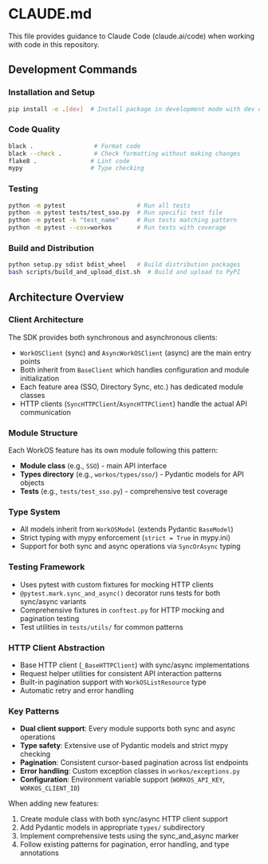 # CLAUDE.md

This file provides guidance to Claude Code (claude.ai/code) when working with code in this repository.

## Development Commands

### Installation and Setup
```bash
pip install -e .[dev]  # Install package in development mode with dev dependencies
```

### Code Quality
```bash
black .                 # Format code
black --check .         # Check formatting without making changes
flake8 .               # Lint code
mypy                   # Type checking
```

### Testing
```bash
python -m pytest                    # Run all tests
python -m pytest tests/test_sso.py  # Run specific test file
python -m pytest -k "test_name"     # Run tests matching pattern
python -m pytest --cov=workos       # Run tests with coverage
```

### Build and Distribution
```bash
python setup.py sdist bdist_wheel   # Build distribution packages
bash scripts/build_and_upload_dist.sh  # Build and upload to PyPI
```

## Architecture Overview

### Client Architecture
The SDK provides both synchronous and asynchronous clients:
- `WorkOSClient` (sync) and `AsyncWorkOSClient` (async) are the main entry points
- Both inherit from `BaseClient` which handles configuration and module initialization
- Each feature area (SSO, Directory Sync, etc.) has dedicated module classes
- HTTP clients (`SyncHTTPClient`/`AsyncHTTPClient`) handle the actual API communication

### Module Structure
Each WorkOS feature has its own module following this pattern:
- **Module class** (e.g., `SSO`) - main API interface
- **Types directory** (e.g., `workos/types/sso/`) - Pydantic models for API objects
- **Tests** (e.g., `tests/test_sso.py`) - comprehensive test coverage

### Type System
- All models inherit from `WorkOSModel` (extends Pydantic `BaseModel`)
- Strict typing with mypy enforcement (`strict = True` in mypy.ini)
- Support for both sync and async operations via `SyncOrAsync` typing

### Testing Framework
- Uses pytest with custom fixtures for mocking HTTP clients
- `@pytest.mark.sync_and_async()` decorator runs tests for both sync/async variants
- Comprehensive fixtures in `conftest.py` for HTTP mocking and pagination testing
- Test utilities in `tests/utils/` for common patterns

### HTTP Client Abstraction
- Base HTTP client (`_BaseHTTPClient`) with sync/async implementations
- Request helper utilities for consistent API interaction patterns
- Built-in pagination support with `WorkOSListResource` type
- Automatic retry and error handling

### Key Patterns
- **Dual client support**: Every module supports both sync and async operations
- **Type safety**: Extensive use of Pydantic models and strict mypy checking
- **Pagination**: Consistent cursor-based pagination across list endpoints
- **Error handling**: Custom exception classes in `workos/exceptions.py`
- **Configuration**: Environment variable support (`WORKOS_API_KEY`, `WORKOS_CLIENT_ID`)

When adding new features:
1. Create module class with both sync/async HTTP client support
2. Add Pydantic models in appropriate `types/` subdirectory
3. Implement comprehensive tests using the sync_and_async marker
4. Follow existing patterns for pagination, error handling, and type annotations